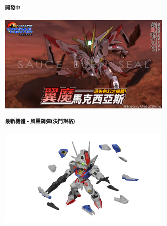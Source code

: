 ### 開發中

![dev](Marchosias.png)
------

### 最新機體 - 風靈鋼彈(決鬥規格)
[![New](Aerial.png)](https://youtu.be/FwjvGwmUKc4)
------



